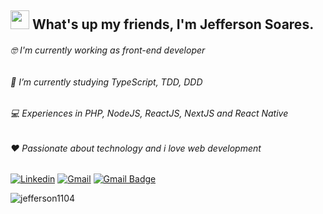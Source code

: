 ## <img src="https://media.giphy.com/media/hvRJCLFzcasrR4ia7z/giphy.gif" width="30px"> What's up my friends, I'm Jefferson Soares.

###### :nerd_face: I'm currently working as front-end developer
###### :rocket: I’m currently studying TypeScript, TDD, DDD
###### :computer: Experiences in PHP, NodeJS, ReactJS, NextJS and React Native
###### :heart: Passionate about technology and i love web development

[![Linkedin](https://img.shields.io/badge/LinkedIn-0077B5?style=for-the-badge&logo=linkedin&logoColor=white)](https://www.linkedin.com/in/jeffersonsjunior/) [![Gmail](https://img.shields.io/badge/Gmail-D14836?style=for-the-badge&logo=gmail&logoColor=white)](mailto:jefferson1104junior@gmail.com) [![Gmail Badge](https://img.shields.io/badge/Discord-7289DA?style=for-the-badge&logo=discord&logoColor=white)](https://discord.gg/gHbJysxg) 

<p> <img src="https://github-readme-stats.vercel.app/api?username=jefferson1104&show_icons=true&theme=radical" alt="jefferson1104" /> </p>

